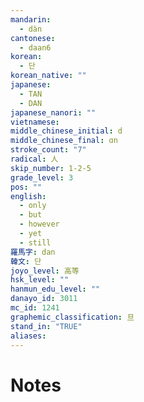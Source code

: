 ```yaml
---
mandarin:
  - dàn
cantonese:
  - daan6
korean:
  - 단
korean_native: ""
japanese:
  - TAN
  - DAN
japanese_nanori: ""
vietnamese:
middle_chinese_initial: d
middle_chinese_final: ɑn
stroke_count: "7"
radical: 人
skip_number: 1-2-5
grade_level: 3
pos: ""
english:
  - only
  - but
  - however
  - yet
  - still
羅馬字: dan
韓文: 단
joyo_level: 高等
hsk_level: ""
hanmun_edu_level: ""
danayo_id: 3011
mc_id: 1241
graphemic_classification: 旦
stand_in: "TRUE"
aliases:
---
```


# Notes
